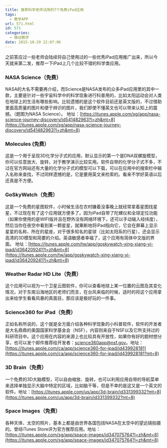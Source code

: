 ```yaml
---
title: 推荐科学老师试用的7个免费iPad应用
tags:
  - 教学APP
url: 571.html
id: 571
categories:
  - 移动教学
date: 2015-10-29 22:07:06
---
```


之前答应过一些老师会陆续将自己使用过的一些优秀iPad应用推广出来，所以今天就来第二发，推荐一下iPad上几个比较不错的科学类应用。

### NASA Science（免费）

NASA的大名不需要再介绍，而Science是NASA发布的众多iPad应用里的其中一款，主要是针对一些宇宙科学中的科学现象进行科普用的，比如太阳运动会对人类在地球上的生活有哪些影响。比较遗憾的是这个软件目前还是英文版的，不过借助里面高质量的图片和便于辨识的图片，我们即使不懂英文也可以带来认知上的震撼。（题图为NASA Science）。 地址：[https://itunes.apple.com/sg/app/nasa-science-journey-discovery/id541482963?l=zh&mt=8](https://itunes.apple.com/sg/app/nasa-science-journey-discovery/id541482963?l=zh&mt=8)

<!--More-->
### Molecules (免费）

这是一个用于呈现3D化学分子式的应用，默认显示的第一个是DNA双螺旋模型，你可以任意放大、旋转，对于教学演示比较实用。软件自带的化学分子式不多，不过在官方网站还有大量的化学分子式的模型可以下载，可以在应用中的搜索栏中输入名称来查找，不过同样遗憾的是，它是要用英文来检索的。看来不学好英语以后还真是不方便。

### GoSkyWatch（免费）

这是一个免费的星图软件，小时候生活在农村嫌着没事晚上就经常拿着星图找星星，不过现在有了这个应用就方便多了。因为iPad自带了陀螺仪和全球定位功能（如果你使用的是WIFI版并且在野外没有网络环境下，还可以手动输入经纬度），然后当你在夜空中看到某一颗星星，就果断地将iPad指向它，它会在屏幕上显示星星的名称、所在的星座，对于很多知名的星球（比如太阳系的行星），还会显示高清的3D模型和简要的介绍。英语敏感者幸福了，这个应用有简体中文版的界面。 地址：[https://itunes.apple.com/tw/app/goskywatch-xing-xiang-yi-ipad/id364209241?l=zh&mt=8](https://itunes.apple.com/tw/app/goskywatch-xing-xiang-yi-ipad/id364209241?l=zh&mt=8)

### Weather Radar HD Lite（免费）

这个应用可以视为一个卫星云图软件，你可以查看地球上某一位置的云图及其变化情况，对于东南沿海地区的老师们而言，在台风来临的时候，适时的将这个应用拿出来给学生看看风暴的真面目，那应该是极好玩的一件事。

### Science360 for iPad（免费）

正如名称所说的，这个就是全方面介绍各种科学现象的小科普软件，软件的开发者是大名鼎鼎的美国国家科学基金会（NSF），内容则来自于NSF以及它所支持过的科研项目中。这个应用在内容的来源上也比较具有开放性，如果你有好的题材想分享，也可以发个邮件推荐给开发者：science360app@nsf.gov。地址：[https://itunes.apple.com/ca/app/science360-for-ipad/id439928181](https://itunes.apple.com/ca/app/science360-for-ipad/id439928181?mt=8)

### 3D Brain（免费）

一个免费的3D大脑模型，可以自由缩放、旋转，也可以利用应用自带的导航菜单来选择单独显示大脑中特定的区域，比如脑干等，但是不幸的是这又是一个英文的软件。地址：[https://itunes.apple.com/us/app/3d-brain/id331399332?mt=8](https://itunes.apple.com/us/app/3d-brain/id331399332?mt=8)

### Space Images（免费）

各种天体、太空的照片，基本上都是由世界各国包括NASA在太空中的望远镜拍摄的。曾经iTunes Store评为官方推荐应用。地址：[https://itunes.apple.com/sg/app/space-images/id347075764?l=zh&mt=8](https://itunes.apple.com/sg/app/space-images/id347075764?l=zh&mt=8)